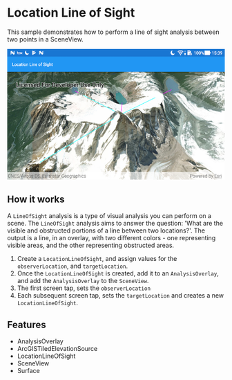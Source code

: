 # Location Line of Sight

This sample demonstrates how to perform a line of sight analysis between two points in a SceneView.

![Location Line of Sight App](location-line-of-sight.png)

## How it works
A `LineOfSight` analysis is a type of visual analysis you can perform on a scene. The `LineOfSight` analysis aims to answer the question: 'What are the visible and obstructed portions of a line between two locations?'. The output is a line, in an overlay, with two different colors - one representing visible areas, and the other representing obstructed areas.

1. Create a `LocationLineOfSight`, and assign values for the `observerLocation`, and `targetLocation`.
1. Once the `LocationLineOfSight` is created, add it to an `AnalysisOverlay`, and add the `AnalysisOverlay` to the `SceneView`.
1. The first screen tap, sets the `observerLocation`
1. Each subsequent screen tap, sets the `targetLocation` and creates a new `LocationLineOfSight`.

## Features
- AnalysisOverlay
- ArcGISTiledElevationSource
- LocationLineOfSight
- SceneView
- Surface